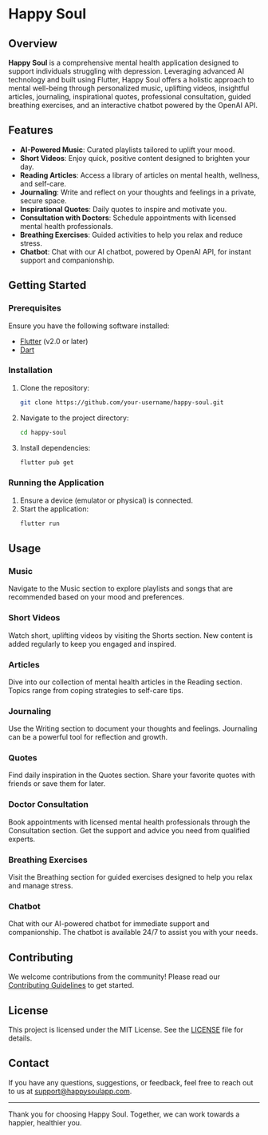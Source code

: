 # Happy Soul

## Overview

**Happy Soul** is a comprehensive mental health application designed to support individuals struggling with depression. Leveraging advanced AI technology and built using Flutter, Happy Soul offers a holistic approach to mental well-being through personalized music, uplifting videos, insightful articles, journaling, inspirational quotes, professional consultation, guided breathing exercises, and an interactive chatbot powered by the OpenAI API.

## Features

- **AI-Powered Music**: Curated playlists tailored to uplift your mood.
- **Short Videos**: Enjoy quick, positive content designed to brighten your day.
- **Reading Articles**: Access a library of articles on mental health, wellness, and self-care.
- **Journaling**: Write and reflect on your thoughts and feelings in a private, secure space.
- **Inspirational Quotes**: Daily quotes to inspire and motivate you.
- **Consultation with Doctors**: Schedule appointments with licensed mental health professionals.
- **Breathing Exercises**: Guided activities to help you relax and reduce stress.
- **Chatbot**: Chat with our AI chatbot, powered by OpenAI API, for instant support and companionship.

## Getting Started

### Prerequisites

Ensure you have the following software installed:
- [Flutter](https://flutter.dev/docs/get-started/install) (v2.0 or later)
- [Dart](https://dart.dev/get-dart)

### Installation

1. Clone the repository:
   ```sh
   git clone https://github.com/your-username/happy-soul.git
   ```
2. Navigate to the project directory:
   ```sh
   cd happy-soul
   ```
3. Install dependencies:
   ```sh
   flutter pub get
   ```

### Running the Application

1. Ensure a device (emulator or physical) is connected.
2. Start the application:
   ```sh
   flutter run
   ```

## Usage

### Music

Navigate to the Music section to explore playlists and songs that are recommended based on your mood and preferences.

### Short Videos

Watch short, uplifting videos by visiting the Shorts section. New content is added regularly to keep you engaged and inspired.

### Articles

Dive into our collection of mental health articles in the Reading section. Topics range from coping strategies to self-care tips.

### Journaling

Use the Writing section to document your thoughts and feelings. Journaling can be a powerful tool for reflection and growth.

### Quotes

Find daily inspiration in the Quotes section. Share your favorite quotes with friends or save them for later.

### Doctor Consultation

Book appointments with licensed mental health professionals through the Consultation section. Get the support and advice you need from qualified experts.

### Breathing Exercises

Visit the Breathing section for guided exercises designed to help you relax and manage stress.

### Chatbot

Chat with our AI-powered chatbot for immediate support and companionship. The chatbot is available 24/7 to assist you with your needs.

## Contributing

We welcome contributions from the community! Please read our [Contributing Guidelines](CONTRIBUTING.md) to get started.

## License

This project is licensed under the MIT License. See the [LICENSE](LICENSE) file for details.

## Contact

If you have any questions, suggestions, or feedback, feel free to reach out to us at [support@happysoulapp.com](mailto:support@happysoulapp.com).

---

Thank you for choosing Happy Soul. Together, we can work towards a happier, healthier you.
